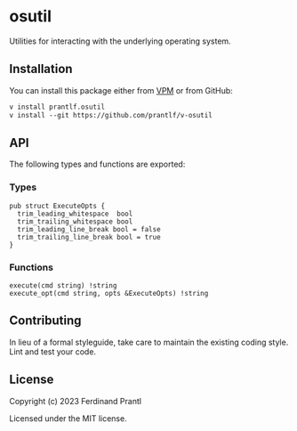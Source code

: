 # osutil

Utilities for interacting with the underlying operating system.

## Installation

You can install this package either from [VPM] or from GitHub:

```txt
v install prantlf.osutil
v install --git https://github.com/prantlf/v-osutil
```

## API

The following types and functions are exported:

### Types

    pub struct ExecuteOpts {
      trim_leading_whitespace  bool
	  trim_trailing_whitespace bool
	  trim_leading_line_break bool = false
	  trim_trailing_line_break bool = true
    }

### Functions

    execute(cmd string) !string
    execute_opt(cmd string, opts &ExecuteOpts) !string

## Contributing

In lieu of a formal styleguide, take care to maintain the existing coding style. Lint and test your code.

## License

Copyright (c) 2023 Ferdinand Prantl

Licensed under the MIT license.

[VPM]: https://vpm.vlang.io/packages/prantlf.osutil
